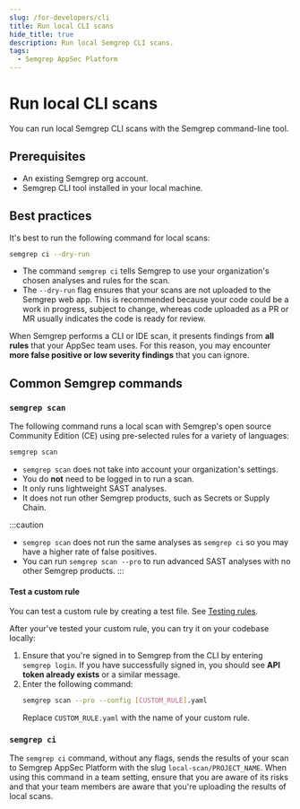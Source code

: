 ```yaml
---
slug: /for-developers/cli
title: Run local CLI scans
hide_title: true
description: Run local Semgrep CLI scans.
tags:
  - Semgrep AppSec Platform
---
```


# Run local CLI scans

You can run local Semgrep CLI scans with the Semgrep command-line tool.

## Prerequisites

- An existing Semgrep org account.
- Semgrep CLI tool installed in your local machine.

## Best practices

It's best to run the following command for local scans:

```bash
semgrep ci --dry-run
```

- The command `semgrep ci` tells Semgrep to use your organization's chosen analyses and rules for the scan.
- The `--dry-run` flag ensures that your scans are not uploaded to the Semgrep web app. This is recommended because your code could be a work in progress, subject to change, whereas code uploaded as a PR or MR usually indicates the code is ready for review. 

When Semgrep performs a CLI or IDE scan, it presents findings from **all rules** that your AppSec team uses. For this reason, you may encounter **more false positive or low severity findings** that you can ignore.

## Common Semgrep commands

### `semgrep scan`

The following command runs a local scan with Semgrep's open source Community Edition (CE) using pre-selected rules for a variety of languages:

```bash
semgrep scan
```
- `semgrep scan` does not take into account your organization's settings.
- You do **not** need to be logged in to run a scan.
- It only runs lightweight SAST analyses.
- It does not run other Semgrep products, such as Secrets or Supply Chain. 

:::caution
- `semgrep scan` does not run the same analyses as `semgrep ci` so you may have a higher rate of false positives.
- You can run `semgrep scan --pro` to run advanced SAST analyses with no other Semgrep products.
:::

#### Test a custom rule

You can test a custom rule by creating a test file. See [Testing rules](/writing-rules/testing-rules). 

After your've tested your custom rule, you can try it on your codebase locally:

1. Ensure that you're signed in to Semgrep from the CLI by entering `semgrep login`. If you have successfully signed in, you should see **API token already exists** or a similar message.
1. Enter the following command:
    ```bash
    semgrep scan --pro --config [CUSTOM_RULE].yaml
    ```
    Replace `CUSTOM_RULE.yaml` with the name of your custom rule.

### `semgrep ci`

The `semgrep ci` command, without any flags, sends the results of your scan to Semgrep AppSec Platform with the slug `local-scan/PROJECT_NAME`. When using this command in a team setting, ensure that you are aware of its risks and that your team members are aware that you're uploading the results of local scans.
